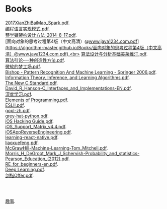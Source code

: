 # Books
[2017XianZhiBaiMao_Spark.pdf](https://algorithm-master.github.io/Books/2017XianZhiBaiMao_Spark.pdf).<br>
[编程语言实现模式.pdf](https://algorithm-master.github.io/Books/编程语言实现模式.pdf).<br>
[蔡学镛架构设计方法-2014-8-17.pdf](https://algorithm-master.github.io/Books/蔡学镛架构设计方法-2014-8-17.pdf).<br>
[面向对象的思考过程第4版（中文高清）@www.java1234.com.pdf](https://algorithm-master.github.io/Books/面向对象的思考过程第4版（中文高清）@www.java1234.com.pdf).<br>
[算法设计与分析基础美莱维汀.pdf](https://algorithm-master.github.io/Books/算法设计与分析基础美莱维汀.pdf).<br>
[算法引论-一种创造性方法.pdf](https://algorithm-master.github.io/Books/算法引论%20一种创造性方法.pdf).<br>
[微软的梦工场.pdf](https://algorithm-master.github.io/Books/微软的梦工场.pdf).<br>
[Bishop - Pattern Recognition And Machine Learning - Springer  2006.pdf](https://algorithm-master.github.io/Books/Bishop%20-%20Pattern%20Recognition%20And%20Machine%20Learning%20-%20Springer%20%202006.pdf).<br>
[Information Theory, Inference, and Learning Algorithms.pdf](https://algorithm-master.github.io/Books/book.pdf).<br>
[The New C Standard.pdf](https://algorithm-master.github.io/Books/cbook1_2.pdf).<br>
[David_R_Hanson-C_Interfaces_and_Implementations-EN.pdf](https://algorithm-master.github.io/Books/David_R_Hanson-C_Interfaces_and_Implementations-EN.pdf).<br>
[深度学习.pdf](https://algorithm-master.github.io/Books/dlbook_cn_v0.5-beta.pdf).<br>
[Elements of Programming.pdf](https://algorithm-master.github.io/Books/Elements%20of%20Programming.pdf).<br>
[ESLII.pdf](https://algorithm-master.github.io/Books/ESLII.pdf).<br>
[gopl-zh.pdf](https://algorithm-master.github.io/Books/gopl-zh.pdf).<br>
[grey-hat-python.pdf](https://algorithm-master.github.io/Books/grey-hat-python.pdf).<br>
[iOS Hacking Guide.pdf](https://algorithm-master.github.io/Books/iOS%20Hacking%20Guide.pdf).<br>
[iOS_Support_Matrix_v4.4.pdf](https://algorithm-master.github.io/Books/iOS_Support_Matrix_v4.4.pdf).<br>
[iOSAppReverseEngineering.pdf](https://algorithm-master.github.io/Books/iOSAppReverseEngineering.pdf).<br>
[learning-react-native.pdf](https://algorithm-master.github.io/Books/learning-react-native.pdf).<br>
[liaoxuefeng.pdf](https://algorithm-master.github.io/Books/liaoxuefeng.pdf).<br>
[McGrawHill-Machine-Learning-Tom_Mitchell.pdf](https://algorithm-master.github.io/Books/McGrawHill%20-%20Machine%20Learning%20-Tom%20Mitchell.pdf).<br>
[Morris_H_DeGroot_Mark_J_Schervish-Probability_and_statistics-Pearson_Education_(2012).pdf](https://algorithm-master.github.io/Books/Morris%20H%20DeGroot_%20Mark%20J%20Schervish-Probability%20and%20statistics-Pearson%20Education%20%20(2012)%20.pdf).<br>
[RE_for_beginners-en.pdf](https://algorithm-master.github.io/Books/RE_for_beginners-en.pdf).<br>
[Deep Learning.pdf](https://algorithm-master.github.io/Books/White_book.pdf).<br>
[剑指Offer.pdf](https://algorithm-master.github.io/Books/剑指OFFER%20%20名企面试官精讲典型编程题%20%20第2版.pdf).<br>

<br>
<br>

[趣事](https://algorithm-master.github.io/Books/docs/01.html).<br>
